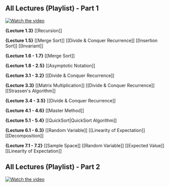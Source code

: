 ## All Lectures (Playlist) - Part 1
[![Watch the video](https://img.youtube.com/vi/yRM3sc57q0c/0.jpg)](https://www.youtube.com/watch?v=yRM3sc57q0c&list=PLXFMmlk03Dt7Q0xr1PIAriY5623cKiH7V)

**{Lecture 1.3}**
[[Recursion]]

**{Lecture 1.5}**
[[Merge Sort]]
[[Divide & Conquer Recurrence]]
[[Insertion Sort]]
[[Invariant]]

**{Lecture 1.6 - 1.7}**
[[Merge Sort]]

**{Lecture 1.8 - 2.5}**
[[Asymptotic Notation]]

**{Lecture 3.1 - 3.2}**
[[Divide & Conquer Recurrence]]

**{Lecture 3.3}**
[[Matrix Multiplication]]
[[Divide & Conquer Recurrence]]
[[Strassen's Algorithm]]

**{Lecture 3.4 - 3.5}**
[[Divide & Conquer Recurrence]]

**{Lecture 4.1 - 4.6}**
[[Master Method]]

**{Lecture 5.1 - 5.4}**
[[QuickSort|QuickSort Algorithm]]

**{Lecture 6.1 - 6.3}**
[[Random Variable]]
[[Linearity of Expectation]]
[[Decomposition]]

**{Lecture 7.1 - 7.2}**
[[Sample Space]]
[[Random Variable]]
[[Expected Value]]
[[Linearity of Expectation]]







## All Lectures (Playlist) - Part 2
[![Watch the video](https://img.youtube.com/vi/R-ElS5wfcm4/0.jpg)](https://www.youtube.com/watch?v=R-ElS5wfcm4&list=PLXFMmlk03Dt5EMI2s2WQBsLsZl7A5HEK6)
